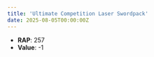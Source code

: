 ```yaml
---
title: 'Ultimate Competition Laser Swordpack'
date: 2025-08-05T00:00:00Z
---
```

- **RAP**: 257
- **Value**: -1
